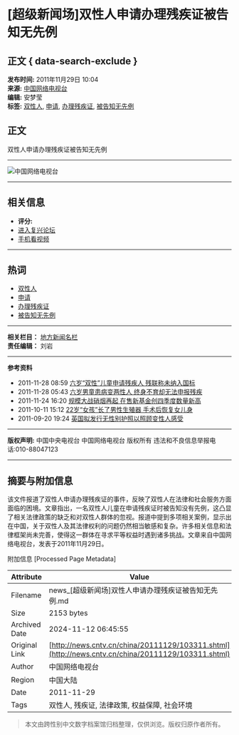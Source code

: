 # [超级新闻场]双性人申请办理残疾证被告知无先例

## 正文 { data-search-exclude }


**发布时间:** 2011年11月29日 10:04  
**来源:** [中国网络电视台](http://www.cntv.cn/)  
**编辑:** 安梦莹  
**标签:** [双性人](http://search.cntv.cn/netall/index.shtml?qtext=双性人), [申请](http://search.cntv.cn/netall/index.shtml?qtext=申请), [办理残疾证](http://search.cntv.cn/netall/index.shtml?qtext=办理残疾证), [被告知无先例](http://search.cntv.cn/netall/index.shtml?qtext=被告知无先例)  

## 正文

双性人申请办理残疾证被告知无先例

---

![中国网络电视台](http://p2.img.cctvpic.com/special/netvs/20100716/images/logo20131113.jpg)

---

## 相关信息

- **评分:**  
- [进入复兴论坛](http://fuxing.bbs.cctv.com)  
- [手机看视频](http://www.cntv.cn/mobile/special/mobile/special/C21785/04/01/index.shtml)  

---

## 热词

- [双性人](http://search.cntv.cn/netall/index.shtml?qtext=双性人)
- [申请](http://search.cntv.cn/netall/index.shtml?qtext=申请)
- [办理残疾证](http://search.cntv.cn/netall/index.shtml?qtext=办理残疾证)
- [被告知无先例](http://search.cntv.cn/netall/index.shtml?qtext=被告知无先例)

---

**相关栏目：** [地方新闻名栏](http://news.cntv.cn/program/difangminglan/index.shtml)  
**责任编辑：** 刘岩  

---

**参考资料**  
- 2011-11-28 08:59 [六岁“双性”儿童申请残疾人 残联称未纳入国标](http://news.cntv.cn/society/20111128/103233.shtml)  
- 2011-11-28 05:43 [六岁男童患病变两性人 终身不育却无法申报残疾](http://news.cntv.cn/society/20111128/101107.shtml)  
- 2011-11-24 16:20 [规模大战硝烟再起 在售新基金创四季度数量新高](http://news.cntv.cn/20111124/112919.shtml)  
- 2011-10-11 15:12 [22岁“女孩”长了男性生殖器 手术后恢复女儿身](http://news.cntv.cn/20111011/112126.shtml)  
- 2011-09-20 19:24 [英国拟发行无性别护照以照顾变性人感受](http://news.cntv.cn/20110920/117952.shtml)  

---

**版权声明:** 中国中央电视台 中国网络电视台 版权所有 违法和不良信息举报电话:010-88047123  

---

## 摘要与附加信息

<!-- tcd_abstract -->
该文件报道了双性人申请办理残疾证的事件，反映了双性人在法律和社会服务方面面临的困境。文章指出，一名双性人儿童在申请残疾证时被告知没有先例，这凸显了相关法律政策的缺乏和对双性人群体的忽视。报道中提到多项相关案例，显示出在中国，关于双性人及其法律权利的问题仍然相当敏感和复杂。许多相关信息和法律框架尚未完善，使得这一群体在寻求平等权益时遇到诸多挑战。文章来自中国网络电视台，发表于2011年11月29日。
<!-- tcd_abstract_end -->

附加信息 [Processed Page Metadata]

| Attribute       | Value                                  |
|-----------------|----------------------------------------|
| Filename        | news_[超级新闻场]双性人申请办理残疾证被告知无先例.md                             |
| Size            | 2153 bytes                           |
| Archived Date   | 2024-11-12 06:45:55                             |
| Original Link   | [http://news.cntv.cn/china/20111129/103311.shtml](http://news.cntv.cn/china/20111129/103311.shtml)                       |
| Author          | 中国网络电视台                               |
| Region          | 中国大陆                               |
| Date            | 2011-11-29                                 |
| Tags            | 双性人, 残疾证, 法律政策, 权益保障, 社会环境                                 |
>
> 本文由跨性别中文数字档案馆归档整理，仅供浏览。版权归原作者所有。
>